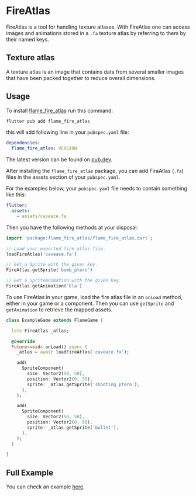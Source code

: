 # FireAtlas

FireAtlas is a tool for handling texture atlases. With FireAtlas one can access images and
animations stored in a `.fa` texture atlas by referring to them by their named keys.


## Texture atlas

A texture atlas is an image
that contains data from several smaller images that have been packed together to reduce overall
dimensions.


## Usage

To
install [flame_fire_atlas](https://github.com/flame-engine/flame/tree/main/packages/flame_fire_atlas)
run this command:

```bash
flutter pub add flame_fire_atlas
```

this will add following line in your `pubspec.yaml` file:

```yaml
dependencies:
  flame_fire_atlas: VERSION
```

The latest version can be found on [pub.dev](https://pub.dev/packages/flame_fire_atlas/install).

After installing the `flame_fire_atlas` package, you can add FiraAtlas (`.fa`) files in the assets
section of your `pubspec.yaml`.

For the examples below, your `pubspec.yaml` file needs to contain something like this:

```yaml
flutter:
  assets:
    - assets/caveace.fa
```

Then you have the following methods at your disposal:

```dart
import 'package:flame_fire_atlas/flame_fire_atlas.dart';

// Load your exported fire atlas file.
loadFireAtlas('caveace.fa')

// Get a Sprite with the given key.
FireAtlas.getSprite('bomb_ptero')

// Get a SpriteAnimation with the given key.
FireAtlas.getAnimation('bla')
```

To use FireAtlas in your game, load the fire atlas file in an `onLoad` method, either in your game
or a component. Then you can use `getSprite` and `getAnimation` to retrieve the mapped assets.

```dart
class ExampleGame extends FlameGame {

  late FireAtlas _atlas;

  @override
  Future<void> onLoad() async {
    _atlas = await loadFireAtlas('caveace.fa');

    add(
      SpriteComponent(
        size: Vector2(50, 50),
        position: Vector2(0, 50),
        sprite: _atlas.getSprite('shooting_ptero'),
      ),
    );

    add(
      SpriteComponent(
        size: Vector2(50, 50),
        position: Vector2(0, 50),
        sprite: _atlas.getSprite('bullet'),
      ),
    );
  }

}
```


## Full Example

You can check an example
[here](https://github.com/flame-engine/flame/tree/main/packages/flame_fire_atlas/example).

